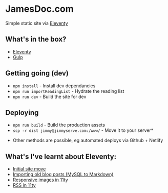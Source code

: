 # JamesDoc.com

Simple static site via [Eleventy](https://www.11ty.io)

## What's in the box?

- [Eleventy](https://www.11ty.io)
- [Gulp](https://www.gulpjs.com)

## Getting going (dev)

- `npm install` - Install dev dependancies
- `npm run importReadingList` - Hydrate the reading list
- `npm run dev` - Build the site for dev

## Deploying

- `npm run build` - Build the production assets
- `scp -r dist jimmy@jimmyserve.com:/www/` - Move it to your server\*

* Other methods are possible, eg automated deploys via Github + Netlify

## What's I've learnt about Eleventy:

- [Initial site move](https://jamesdoc.com/blog/2018/11ty/)
- [Importing old blog posts (MySQL to Markdown)](https://jamesdoc.com/blog/2018/importing-old-posts/)
- [Responsive images in 11ty](https://jamesdoc.com/blog/2018/rwd-img-11ty/)
- [RSS in 11ty](https://jamesdoc.com/blog/2019/adding-rss/)

